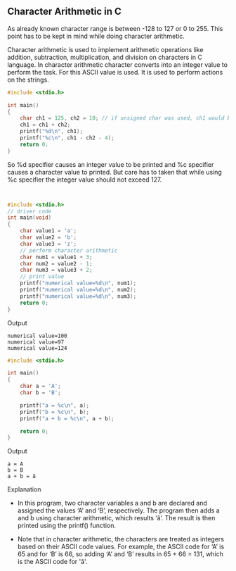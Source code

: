 ## Character Arithmetic in C

As already known character range is between -128 to 127 or 0 to 255. This point has to be kept in mind while doing character arithmetic. 

Character arithmetic is used to implement arithmetic operations like addition, subtraction, multiplication, and division on characters in C language. 
In character arithmetic character converts into an integer value to perform the task. For this ASCII value is used.
It is used to perform actions on the strings.

```c
#include <stdio.h>

int main()
{
    char ch1 = 125, ch2 = 10; // if unsigned char was used, ch1 would be 135
    ch1 = ch1 + ch2;
    printf("%d\n", ch1);
    printf("%c\n", ch1 - ch2 - 4);
    return 0;
}
```

So %d specifier causes an integer value to be printed and %c specifier causes a character value to printed. But care has to taken that while using %c specifier the integer value should not exceed 127. 

```c


#include <stdio.h>
// driver code
int main(void)
{
    char value1 = 'a';
    char value2 = 'b';
    char value3 = 'z';
    // perform character arithmetic
    char num1 = value1 + 3;
    char num2 = value2 - 1;
    char num3 = value3 + 2;
    // print value
    printf("numerical value=%d\n", num1);
    printf("numerical value=%d\n", num2);
    printf("numerical value=%d\n", num3);
    return 0;
}
```

Output
```
numerical value=100
numerical value=97
numerical value=124
```

```c
#include <stdio.h>

int main()
{
    char a = 'A';
    char b = 'B';

    printf("a = %c\n", a);
    printf("b = %c\n", b);
    printf("a + b = %c\n", a + b);

    return 0;
}
```

Output
```
a = A
b = B
a + b = â
```

Explanation
-  In this program, two character variables a and b are declared and assigned the values ‘A’ and ‘B’, respectively. The program then adds a and b using character arithmetic, which results ‘â’. The result is then printed using the printf() function.

- Note that in character arithmetic, the characters are treated as integers based on their ASCII code values. For example, the ASCII code for ‘A’ is 65 and for ‘B’ is 66, so adding ‘A’ and ‘B’ results in 65 + 66 = 131, which is the ASCII code for 'â'.